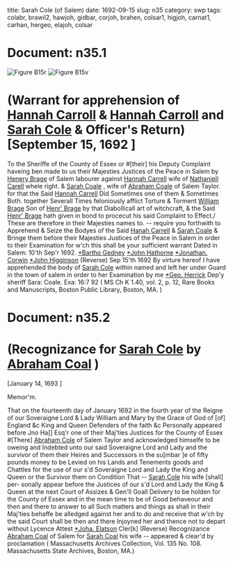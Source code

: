 title: Sarah Cole (of Salem)
date: 1692-09-15
slug: n35
category: swp
tags: colabr, brawil2, hawjoh, gidbar, corjoh, brahen, colsar1, higjoh, carnat1, carhan, hergeo, elajoh, colsar




# Document: n35.1

![Figure B15r](/assets/thumb/B15r.jpg)
![Figure B15v](/assets/thumb/B15v.jpg)

# (Warrant for apprehension of [Hannah Carroll](/tag/carhan.html) & [Hannah Carroll](/tag/carhan.html) and [Sarah Cole](/tag/colsar1.html) & Officer's Return) [September 15, 1692 ] 

To the Sheriffe of the County of Essex or #[their] his Deputy Complaint  haveing ben made to us their Majesties Justices of the Peace in Salem  by [Henery Brage](/tag/brahen.html) of Salem labourer against [Hannah Carrell](/tag/carhan.html) wife of  [Nathaniell Carell](/tag/carnat1.html) whele right. & [Sarah Coale](/tag/colsar.html) , wife of [Abraham Coale](/tag/colabr.html)  of Salem Taylor. for that the Said [Hannah Carrell](/tag/carhan.html) Did Sometimes  one of them & Sometimes Both. together Severall Times feloniously  afflict Torture & Torment [William Brage](/tag/brawil2.html) Son of [Henr' Brage](/tag/brahen.html) by that  Diabollicall art of witchcraft, & the Said [Henr' Brage](/tag/brahen.html) hath given in  bond to procecut his said Complaint to Effect./ These are therefore  in their Majesties names to. -- require you forthwith to Apprehend  & Seize the Bodyes of the Said [Hanah Carrell](/tag/carhan.html) & [Sarah Coale](/tag/colsar.html) & Bringe  them before their Majesties Justices of the Peace in Salem in order  to their Examination for w'ch this shall be your sufficient warrant
Dated in Salem:  10'th Sep'r 1692.   [*Bartho Gedney](/tag/gidbar.html)  [*John Hathorne](/tag/hawjoh.html)  [*Jonathan. Corwin](/tag/corjoh.html)  [*John Higginson](/tag/higjoh.html) (Reverse)  Sep 15'th 1692 By virture hereof I have apprehended the body of [Sarah Cole](/tag/colsar1.html) within  named and left her under Guard in the town of salem in order to  her Examination by me [*Geo. Herrick](/tag/hergeo.html) Dep'y sheriff Sara: Coale. Exa: 16:7 92 ( MS Ch K 1.40, vol. 2, p. 12, Rare Books and Manuscripts, Boston Public Library, Boston, MA. )

# Document: n35.2


# (Recognizance for [Sarah Cole](/tag/colsar1.html) by [Abraham Coal](/tag/colabr.html) )

[January 14, 1693 ]

Memor'm. 

That on the fourteenth day of January 1692 in the fourth year  of the Reigne of our Soveraigne Lord & Lady William and Mary  by the Grace of God of [of] England &c King and Queen Defenders  of the faith &c Personally appeared before Jno Ha[] Esq'r one  of their Maj'ties Justices for the County of Essex #[There] [Abraham Cole](/tag/colabr.html) of Salem Taylor and acknowledged himselfe to be oweing and  Indebted unto our said Soveraigne Lord and Lady and the survivor of  them their Heires and Successors in the su[mbar ]e of fifty pounds money  to be Levied on his Lands and Tenements goods and Chattles for the  use of our s'd Soveraigne Lord and Lady the King and Queen or the  Survivor them on Condition That -- [Sarah Cole](/tag/colsar1.html) his wife [shall] per-  sonally appear before the Justices of our s'd Lord and Lady the King  & Queen at the next Court of Assizes & Gen'll Goall Delivery to be  holden for the County of Essex and in the mean time to be of Good  behaveour and then and there to answer to all Such matters and  things as shall in their Maj'ties behaffe be alledged against her and to  do and receive that w'ch by the said Court shall be then and there  Injoyned her and thence not to depart without Lycence
Attest  [*Joha. Elatson](/tag/elajoh.html) Cler[k] (Reverse)  Recognizance [Abraham Coal](/tag/colabr.html) of Salem for [Sarah Coal](/tag/colsar1.html) his wife --  appeared & clear'd by proclamation ( Massachusetts Archives Collection, Vol. 135 No. 108. Massachusetts State Archives, Boston, MA.)
